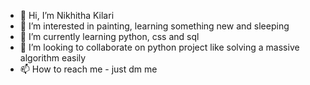 - 👋 Hi, I’m Nikhitha Kilari
- 👀 I’m interested in painting, learning something new and sleeping
- 🌱 I’m currently learning python, css and sql
- 💞️ I’m looking to collaborate on python project like solving a massive algorithm easily
- 📫 How to reach me - just dm me



